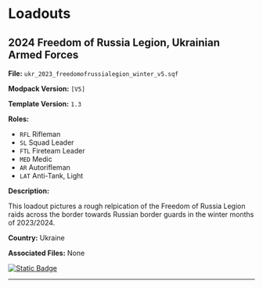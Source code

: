 # Loadouts

## 2024 Freedom of Russia Legion, Ukrainian Armed Forces
**File:** `ukr_2023_freedomofrussialegion_winter_v5.sqf`

**Modpack Version:** `[V5]`

**Template Version:** `1.3`

**Roles:** 
- `RFL` Rifleman
- `SL` Squad Leader
- `FTL` Fireteam Leader
- `MED` Medic
- `AR` Autorifleman
- `LAT` Anti-Tank, Light

**Description:**
<!-- Description -->
This loadout pictures a rough relpication of the Freedom of Russia Legion raids across the border towards Russian border guards in the winter months of 2023/2024. 

**Country:** Ukraine


**Associated Files:**
None

<a href="https://github.com/clustermod/HCMF3-Loadouts/blob/addloadouts/loadouts/ukraine/loadouts/ukr_2023_freedomofrussialegion_winter_v5.sqf">
  <img alt="Static Badge" src="https://img.shields.io/badge/File-Download_(CTRL_%2B_S)-orange?style=flat-square">
</a>

---